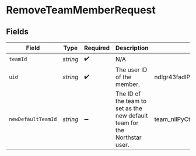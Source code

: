 # RemoveTeamMemberRequest


## Fields

| Field                                                                     | Type                                                                      | Required                                                                  | Description                                                               | Example                                                                   |
| ------------------------------------------------------------------------- | ------------------------------------------------------------------------- | ------------------------------------------------------------------------- | ------------------------------------------------------------------------- | ------------------------------------------------------------------------- |
| `teamId`                                                                  | *string*                                                                  | :heavy_check_mark:                                                        | N/A                                                                       |                                                                           |
| `uid`                                                                     | *string*                                                                  | :heavy_check_mark:                                                        | The user ID of the member.                                                | ndlgr43fadlPyCtREAqxxdyFK                                                 |
| `newDefaultTeamId`                                                        | *string*                                                                  | :heavy_minus_sign:                                                        | The ID of the team to set as the new default team for the Northstar user. | team_nllPyCtREAqxxdyFKbbMDlxd                                             |